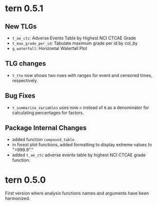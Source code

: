 
# tern 0.5.1

## New TLGs

* `t_ae_ctc`: Adverse Events Table by Highest NCI CTCAE Grade
* `t_max_grade_per_id`: Tabulate maximum grade per id by col_by
* `g_waterfall`: Horizontal Waterfall Plot

## TLG changes

* `t_tte` now shows two rows with ranges for event and censored times,
respectively.

## Bug Fixes

* `t_summarise_variables` uses now `n` instead of `N` as a denominator for
calculating percentages for factors.

## Package Internal Changes

* added function `compound_table`
* in forest plot functions, added formatting to display extreme values to ">999.9"." 
* added `t_ae_ctc` adverse events table by highest NCI CTCAE grade function.

# tern 0.5.0

First version where analysis functions names and arguments have been harmonized. 